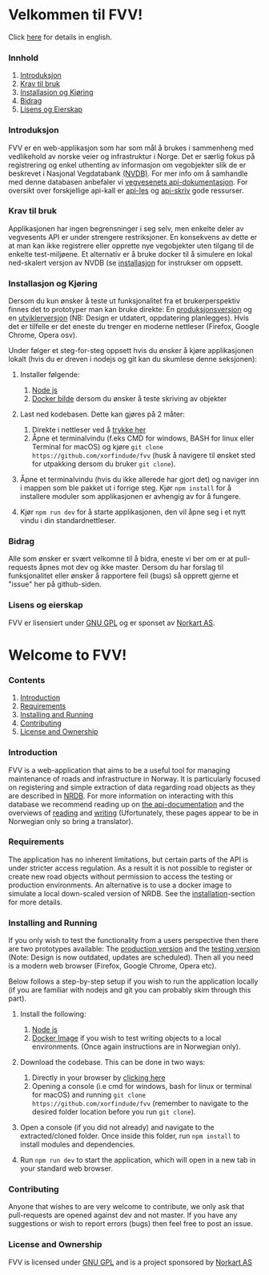 
# Velkommen til FVV!
Click [here](#welcome-to-fvv) for details in english.

### Innhold

1. [Introduksjon](#introduksjon)
2. [Krav til bruk](#krav-til-bruk)
3. [Installasjon og Kjøring](#installasjon-og-kjøring)
4. [Bidrag](#bidrag)
5. [Lisens og Eierskap](#lisens-og-eierskap)

### Introduksjon
FVV er en web-applikasjon som har som mål å brukes i sammenheng med vedlikehold av norske veier og infrastruktur i Norge. Det er særlig fokus på registrering og enkel uthenting av informasjon om vegobjekter slik de er beskrevet i Nasjonal Vegdatabank [(NVDB)](https://www.vegvesen.no/Fag/Teknologi/Nasjonal+vegdatabank). For mer info om å samhandle med denne databasen anbefaler vi [vegvesenets api-dokumentasjon](https://api.vegdata.no/). For oversikt over forskjellige api-kall er [api-les](https://nvdbapilesv3.docs.apiary.io/#) og [api-skriv](https://apiskriv.docs.apiary.io/#) gode ressurser.

### Krav til bruk
Applikasjonen har ingen begrensninger i seg selv, men enkelte deler av vegvesents API er under strengere restriksjoner. En konsekvens av dette er at man kan ikke registrere eller opprette nye vegobjekter uten tilgang til de enkelte test-miljøene. Et alternativ er å bruke docker til å simulere en lokal ned-skalert versjon av NVDB (se [installasjon](#Installasjon) for instrukser om oppsett.

### Installasjon og Kjøring
Dersom du kun ønsker å teste ut funksjonalitet fra et brukerperspektiv finnes det to prototyper man kan bruke direkte: En [produksjonsversjon](https://calm-peak-29666.herokuapp.com) og en [utviklerversjon](https://fvv-dev.herokuapp.com) (NB: Design er utdatert, oppdatering planlegges). Hvis det er tilfelle er det eneste du trenger en moderne nettleser (Firefox, Google Chrome, Opera osv).

Under følger et steg-for-steg oppsett hvis du ønsker å kjøre applikasjonen lokalt (hvis du er dreven i nodejs og git kan du skumlese denne seksjonen):

1. Installer følgende:
	1.  [Node js](https://nodejs.org)
	2.  [Docker bilde](https://hub.docker.com/r/nvdbapnevegdata/nvdb-api-skriv) dersom du ønsker å teste skriving av objekter

2. Last ned kodebasen. Dette kan gjøres på 2 måter:
	1.  Direkte i nettleser ved å [trykke her](https://github.com/xorfindude/fvv/archive/master.zip)
	2.  Åpne et terminalvindu (f.eks CMD for windows, BASH for linux eller Terminal for macOS) og kjøre
	     ``git clone https://github.com/xorfindude/fvv``
	     (husk å navigere til ønsket sted for utpakking dersom du bruker ``git clone``).

3. Åpne et terminalvindu (hvis du ikke allerede har gjort det) og naviger inn i mappen som ble pakket ut i forrige steg. Kjør ``npm install`` for å installere moduler som applikasjonen er avhengig av for å fungere.

4. Kjør ``npm run dev`` for å starte applikasjonen, den vil åpne seg i et nytt vindu i din standardnettleser.

### Bidrag
Alle som ønsker er svært velkomne til å bidra, eneste vi ber om er at pull-requests åpnes mot dev og ikke master. Dersom du har forslag til funksjonalitet eller ønsker å rapportere feil (bugs) så opprett gjerne et "issue" her på github-siden.

### Lisens og eierskap
FVV er lisensiert under [GNU GPL](https://www.gnu.org/licenses/gpl-3.0.en.html) og er sponset av [Norkart AS](https://www.norkart.no/om-oss/).


# Welcome to FVV!

### Contents
1. [Introduction](#introduction)
2. [Requirements](#requirements)
3. [Installing and Running](#installing-and-running)
4. [Contributing](#contributing)
5. [License and Ownership](#license-and-ownership)

### Introduction
FVV is a web-application that aims to be a useful tool for managing maintenance of roads and infrastructure in Norway. It is particularly focused on registering and simple extraction of data regarding road objects as they are described in [NRDB](https://www.vegvesen.no/en/professional/roads/national-road-database/). For more information on interacting with this database we recommend reading up on [the api-documentation](https://api.vegdata.no/) and the overviews of [reading](https://nvdbapilesv3.docs.apiary.io/#) and [writing](https://apiskriv.docs.apiary.io/#) (Ufortunately, these pages appear to be in Norwegian only so bring a translator).

### Requirements
The application has no inherent limitations, but certain parts of the API is under stricter access regulation. As a result it is not possible to register or create new road objects without permission to access the testing or production environments. An alternative is to use a docker image to simulate a local down-scaled version of NRDB. See the [installation](#installing-and-running)-section for more details.

### Installing and Running
If you only wish to test the functionality from a users perspective then there are two prototypes available:
The [production version](https://calm-peak-29666.herokuapp.com) and the [testing version](https://fvv-dev.herokuapp.com) (Note: Design is now outdated, updates are scheduled). Then all you need is a modern web browser (Firefox, Google Chrome, Opera etc).

Below follows a step-by-step setup if you wish to run the application locally (if you are familiar with nodejs and git you can probably skim through this part).


1. Install the following:
	1.  [Node js](https://nodejs.org)
	2.  [Docker Image](https://hub.docker.com/r/nvdbapnevegdata/nvdb-api-skriv) if you wish to test writing objects to a local environments. (Once again instructions are in Norwegian only).

2. Download the codebase. This can be done in two ways:
	1. Directly in your browser by [clicking here](https://github.com/xorfindude/fvv/archive/master.zip)
	2. Opening a console (i.e cmd for windows, bash for linux or terminal for macOS) and running
	     ``git clone https://github.com/xorfindude/fvv``
	     (remember to navigate to the desired folder location before you run ``git clone``).

3. Open a console (if you did not already) and navigate to the extracted/cloned folder. Once inside this folder, run ``npm install`` to install modules and dependencies.

4. Run ``npm run dev`` to start the application, which will open in a new tab in your standard web browser.

### Contributing
Anyone that wishes to are very welcome to contribute, we only ask that pull-requests are opened against dev and not master. If you have any suggestions or wish to report errors (bugs) then feel free to post an issue.

### License and Ownership
FVV is licensed under [GNU GPL](https://www.gnu.org/licenses/gpl-3.0.en.html) and is a project sponsored by [Norkart AS](https://www.norkart.no/norkart-in-english/#)
